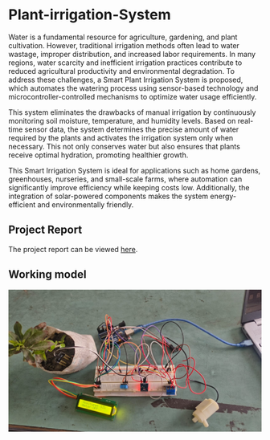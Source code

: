 # Plant-irrigation-System
Water is a fundamental resource for agriculture, gardening, and plant cultivation. However, traditional irrigation methods often lead to water wastage, improper distribution, and increased labor requirements. In many regions, water scarcity and inefficient irrigation practices contribute to reduced agricultural productivity and environmental degradation. To address these challenges, a Smart Plant Irrigation System is proposed, which automates the watering process using sensor-based technology and microcontroller-controlled mechanisms to optimize water usage efficiently.

This system eliminates the drawbacks of manual irrigation by continuously monitoring soil moisture, temperature, and humidity levels. Based on real-time sensor data, the system determines the precise amount of water required by the plants and activates the irrigation system only when necessary. This not only conserves water but also ensures that plants receive optimal hydration, promoting healthier growth.

This Smart Irrigation System is ideal for applications such as home gardens, greenhouses, nurseries, and small-scale farms, where automation can significantly improve efficiency while keeping costs low. Additionally, the integration of solar-powered components makes the system energy-efficient and environmentally friendly.

## Project Report
The project report can be viewed [here]( https://docs.google.com/document/d/179usQiyt-5Bl4zqhzthTQt6ghEoV2gK4L74VYZOnHuk/edit?usp=sharing/).

## Working model 
![model](https://github.com/Tushar3497/Plant-irrigation-System/blob/08460045f1090f69b5a5b2303697c12f5e720c82/iot%20model.jpg)
